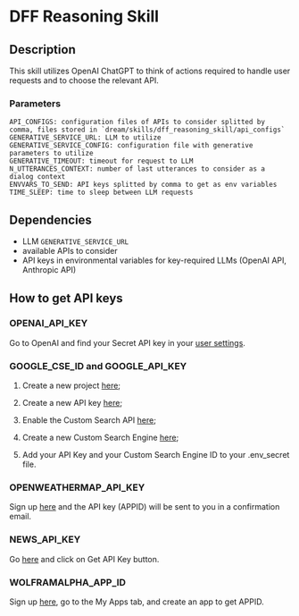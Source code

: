 # DFF Reasoning Skill

## Description

This skill utilizes OpenAI ChatGPT to think of actions required to handle user requests and to choose the relevant API.

### Parameters

```
API_CONFIGS: configuration files of APIs to consider splitted by comma, files stored in `dream/skills/dff_reasoning_skill/api_configs`
GENERATIVE_SERVICE_URL: LLM to utilize
GENERATIVE_SERVICE_CONFIG: configuration file with generative parameters to utilize
GENERATIVE_TIMEOUT: timeout for request to LLM
N_UTTERANCES_CONTEXT: number of last utterances to consider as a dialog context
ENVVARS_TO_SEND: API keys splitted by comma to get as env variables
TIME_SLEEP: time to sleep between LLM requests
```

## Dependencies

- LLM `GENERATIVE_SERVICE_URL`
- available APIs to consider
- API keys in environmental variables for key-required LLMs (OpenAI API, Anthropic API)


## How to get API keys

### OPENAI_API_KEY

Go to OpenAI and find your Secret API key in your [user settings](https://platform.openai.com/account/api-keys).


### GOOGLE_CSE_ID and GOOGLE_API_KEY

1. Create a new project [here](https://console.developers.google.com/apis/dashboard);

2. Create a new API key [here](https://console.developers.google.com/apis/credentials);

3. Enable the Custom Search API [here](https://console.developers.google.com/apis/library/customsearch.googleapis.com);

4. Create a new Custom Search Engine [here](https://cse.google.com/cse/all);

5. Add your API Key and your Custom Search Engine ID to your .env_secret file.

### OPENWEATHERMAP_API_KEY
 
Sign up [here](https://openweathermap.org) and the API key (APPID) will be sent to you in a confirmation email.

### NEWS_API_KEY

Go [here](https://newsapi.org) and click on Get API Key button.

### WOLFRAMALPHA_APP_ID

Sign up [here](https://account.wolfram.com/auth/create), go to the My Apps tab, and create an app to get APPID.

